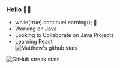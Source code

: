### Hello 👋🏼
- while(true) continueLearning(); 🧠                                  
- Working on Java  
- Looking to Collaborate on Java Projects   
- Learning React                                                                          
![Matthew's github stats](https://github-readme-stats.vercel.app/api?username=Mdbaker19&show_icons=true&theme=radical)   

![GitHub streak stats](https://github-readme-streak-stats.herokuapp.com/?user=Mdbaker19)
